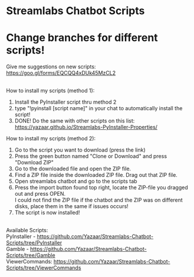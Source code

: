 # Streamlabs Chatbot Scripts 
# Change branches for different scripts!
Give me suggestions on new scripts: https://goo.gl/forms/EQCQQ4xDUk45MzCL2 <br /> <br />

How to install my scripts (method 1): <br />
1. Install the PyInstaller script thru method 2
2. type "!pyinstall [script name]" in your chat to automatically install the script!
3. DONE! Do the same with other scripts on this list: https://yazaar.github.io/Streamlabs-PyInstaller-Properties/

How to install my scripts (method 2): <br />
1. Go to the script you want to download (press the link) <br />
2. Press the green button named "Clone or Download" and press "Download ZIP" <br />
3. Go to the downloaded file and open the ZIP file. <br />
4. Find a ZIP file inside the downloaded ZIP file. Drag out that ZIP file. <br />
5. Open streamlabs chatbot and go to the scripts tab <br />
6. Press the import button found top right, locate the ZIP-file you dragged out and press OPEN. <br />
I could not find the ZIP file if the chatbot and the ZIP was on different disks, place them in the same if issues occurs! <br />
8. The script is now installed! <br /> <br />

Available Scripts: <br />
PyInstaller - https://github.com/Yazaar/Streamlabs-Chatbot-Scripts/tree/PyInstaller <br />
Gamble - https://github.com/Yazaar/Streamlabs-Chatbot-Scripts/tree/Gamble <br />
ViewerCommands: https://github.com/Yazaar/Streamlabs-Chatbot-Scripts/tree/ViewerCommands

